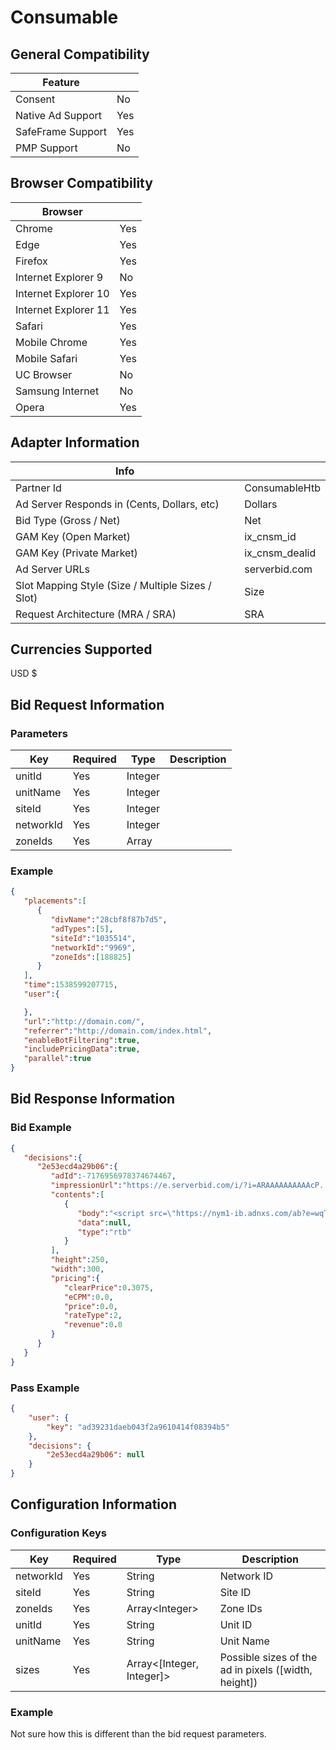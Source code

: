 # Consumable
## General Compatibility
|Feature|  |
|---|---|
| Consent | No |
| Native Ad Support | Yes |
| SafeFrame Support | Yes |
| PMP Support | No |
 
## Browser Compatibility
| Browser |  |
|--- |---|
| Chrome | Yes |
| Edge | Yes |
| Firefox | Yes |
| Internet Explorer 9 | No |
| Internet Explorer 10 | Yes |
| Internet Explorer 11 | Yes |
| Safari | Yes |
| Mobile Chrome | Yes |
| Mobile Safari | Yes |
| UC Browser | No |
| Samsung Internet | No |
| Opera | Yes |
 
## Adapter Information
| Info | |
|---|---|
| Partner Id | ConsumableHtb |
| Ad Server Responds in (Cents, Dollars, etc) | Dollars |
| Bid Type (Gross / Net) | Net |
| GAM Key (Open Market) | ix_cnsm_id |
| GAM Key (Private Market) | ix_cnsm_dealid |
| Ad Server URLs | serverbid.com |
| Slot Mapping Style (Size / Multiple Sizes / Slot) | Size |
| Request Architecture (MRA / SRA) | SRA |
 
## Currencies Supported
USD $
 
## Bid Request Information
### Parameters
| Key | Required | Type | Description |
|---|---|---|---|
| unitId | Yes | Integer | |
| unitName | Yes | Integer | |
| siteId | Yes | Integer | |
| networkId | Yes | Integer | |
| zoneIds | Yes | Array   | |
 
### Example
```json
{  
   "placements":[  
      {  
         "divName":"28cbf8f87b7d5",
         "adTypes":[5],
         "siteId":"1035514",
         "networkId":"9969",
         "zoneIds":[188825]
      }
   ],
   "time":1538599207715,
   "user":{  

   },
   "url":"http://domain.com/",
   "referrer":"http://domain.com/index.html",
   "enableBotFiltering":true,
   "includePricingData":true,
   "parallel":true  
}
```

 
## Bid Response Information
### Bid Example
```json
{  
   "decisions":{  
      "2e53ecd4a29b06":{  
         "adId":-7176956978374674467,
         "impressionUrl":"https://e.serverbid.com/i/?i=ARAAAAAAAAAAcP...",
         "contents":[  
            {  
               "body":"<script src=\"https://nym1-ib.adnxs.com/ab?e=wqT...\"></script>",
               "data":null,
               "type":"rtb"
            }
         ],
         "height":250,
         "width":300,
         "pricing":{  
            "clearPrice":0.3075,
            "eCPM":0.0,
            "price":0.0,
            "rateType":2,
            "revenue":0.0
         }
      }
   }
}
```

### Pass Example
```json
{
    "user": {
        "key": "ad39231daeb043f2a9610414f08394b5"
    },
    "decisions": {
        "2e53ecd4a29b06": null
    }
}
```
 
## Configuration Information
### Configuration Keys
| Key | Required | Type | Description |
|---|---|---|---|
| networkId | Yes | String | Network ID |
| siteId | Yes | String | Site ID |
| zoneIds | Yes | Array\<Integer\> | Zone IDs |
| unitId | Yes | String | Unit ID |
| unitName | Yes | String | Unit Name |
| sizes | Yes | Array\<\[Integer, Integer\]\> | Possible sizes of the ad in pixels (\[width, height\]) |

### Example
Not sure how this is different than the bid request parameters.
